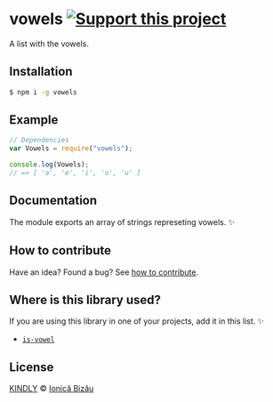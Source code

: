 # vowels [![Support this project][donate-now]][paypal-donations]

A list with the vowels.

## Installation

```sh
$ npm i -g vowels
```

## Example

```js
// Dependencies
var Vowels = require("vowels");

console.log(Vowels);
// => [ 'a', 'e', 'i', 'o', 'u' ]
```

## Documentation

The module exports an array of strings represeting vowels. :sparkles:

## How to contribute
Have an idea? Found a bug? See [how to contribute][contributing].

## Where is this library used?
If you are using this library in one of your projects, add it in this list. :sparkles:

 - [`is-vowel`](https://github.com/IonicaBizau/is-vowel#readme)

## License

[KINDLY][license] © [Ionică Bizău][website]

[license]: http://ionicabizau.github.io/kindly-license/?author=Ionic%C4%83%20Biz%C4%83u%20%3Cbizauionica@gmail.com%3E&year=2015

[website]: http://ionicabizau.net
[paypal-donations]: https://www.paypal.com/cgi-bin/webscr?cmd=_s-xclick&hosted_button_id=RVXDDLKKLQRJW
[donate-now]: http://i.imgur.com/6cMbHOC.png

[contributing]: /CONTRIBUTING.md
[docs]: /DOCUMENTATION.md